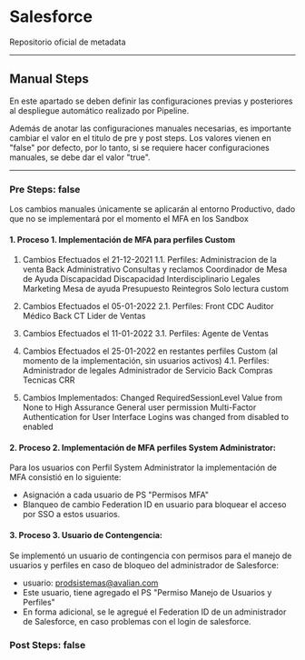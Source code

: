 # Salesforce

Repositorio oficial de metadata

--------

## Manual Steps

En este apartado se deben definir las configuraciones previas y posteriores al despliegue automático realizado por Pipeline.

Además de anotar las configuraciones manuales necesarias, es importante cambiar el valor en el titulo de pre y post steps. Los valores vienen en "false" por defecto, por lo tanto, si se requiere hacer configuraciones manuales, se debe dar el valor "true".

--------

### Pre Steps: false

Los cambios manuales únicamente se aplicarán al entorno Productivo, dado que no se implementará por el momento el MFA en los Sandbox

#### 1. Proceso 1. Implementación de MFA para perfiles Custom

1. Cambios Efectuados el 21-12-2021
1.1. Perfiles:
Administracion de la venta
Back Administrativo
Consultas y reclamos
Coordinador de Mesa de Ayuda
Discapacidad
Discapacidad Interdisciplinario
Legales
Marketing
Mesa de ayuda
Presupuesto
Reintegros
Solo lectura custom

2. Cambios Efectuados el 05-01-2022
2.1. Perfiles:
Front
CDC
Auditor Médico
Back CT
Lider de Ventas

3. Cambios Efectuados el 11-01-2022
3.1. Perfiles:
Agente de Ventas

4. Cambios Efectuados el 25-01-2022 en restantes perfiles Custom (al momento de la implementación, sin usuarios activos)
4.1. Perfiles:
Administrador de legales
Administrador de Servicio
Back
Compras Tecnicas
CRR

5. Cambios Implementados:
Changed RequiredSessionLevel Value from None to High Assurance
General user permission Multi-Factor Authentication for User Interface Logins was changed from disabled to enabled

#### 2. Proceso 2. Implementación de MFA perfiles System Administrator:

Para los usuarios con Perfil System Administrator la implementación de MFA consistió en lo siguiente:
- Asignación a cada usuario de PS "Permisos MFA"
- Blanqueo de cambio Federation ID en usuario para bloquear el acceso por SSO a estos usuarios.

#### 3. Proceso 3. Usuario de Contengencia:

Se implementó un usuario de contingencia con permisos para el manejo de usuarios y perfiles en caso de bloqueo del administrador de Salesforce:
- usuario: prodsistemas@avalian.com
- Este usuario, tiene agregado el PS "Permiso Manejo de Usuarios y Perfiles"
- En forma adicional, se le agregué el Federation ID de un administrador de Salesforce, en caso problemas con el login de salesforce.

### Post Steps: false
